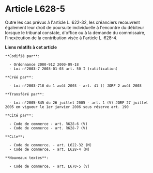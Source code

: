 # Article L628-5

Outre les cas prévus à l'article L. 622-32, les créanciers recouvrent également leur droit de poursuite individuelle à
l'encontre du débiteur lorsque le tribunal constate, d'office ou à la demande du commissaire, l'inexécution de la
contribution visée à l'article L. 628-4.

**Liens relatifs à cet article**

	**Codifié par**:

	  - Ordonnance 2000-912 2000-09-18
	  - Loi n°2003-7 2003-01-03 art. 50 I (ratification)

	**Créé par**:

	  - Loi n°2003-710 du 1 août 2003 - art. 41 () JORF 2 août 2003

	**Transféré par**:

	  - Loi n°2005-845 du 26 juillet 2005 - art. 1 (V) JORF 27 juillet 2005 en vigueur le 1er janvier 2006 sous réserve art. 190

	**Cité par**:

	  - Code de commerce - art. R628-6 (V)
	  - Code de commerce - art. R628-7 (V)

	**Cite**:

	  - Code de commerce. - art. L622-32 (M)
	  - Code de commerce. - art. L628-4 (M)

	**Nouveaux textes**:

	  - Code de commerce. - art. L670-5 (V)
